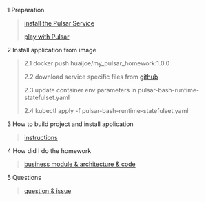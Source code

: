 1 Preparation

> [install the Pulsar Service  ](docs/1-how-to-install-pulsar.md)
>
> [play with Pulsar](docs/2-first-journey-on-pulsar.md)

2 Install application from image

> 2.1 docker push huaijoe/my_pulsar_homework:1.0.0
> 
> 2.2 download service specific files from [github](https://github.com/HuaiJoe/pular-bash-runtime/blob/main/scripts/pulsar-bash-runtime-statefulset.yaml)
> 
> 2.3 update container env parameters in pulsar-bash-runtime-statefulset.yaml
> 
> 2.4 kubectl apply -f pulsar-bash-runtime-statefulset.yaml

3 How to build project and install application

> [instructions](docs/3-instructions.md)
>

4 How did I do the homework

> [business module & architecture & code](docs/4-how-did-i-do-the-home-work.md)
>

5 Questions

> [question & issue](docs/5-question.md)
